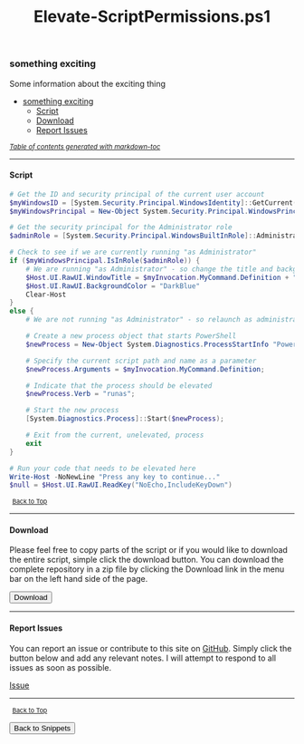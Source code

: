 ﻿---
layout: post
title: Elevate-ScriptPermissions.ps1
---

### something exciting

Some information about the exciting thing

- [something exciting](#something-exciting)
  - [Script](#script)
  - [Download](#download)
  - [Report Issues](#report-issues)

<small><i><a href='http://ecotrust-canada.github.io/markdown-toc/'>Table of contents generated with markdown-toc</a></i></small>

---

#### Script

```powershell
# Get the ID and security principal of the current user account
$myWindowsID = [System.Security.Principal.WindowsIdentity]::GetCurrent()
$myWindowsPrincipal = New-Object System.Security.Principal.WindowsPrincipal($myWindowsID)

# Get the security principal for the Administrator role
$adminRole = [System.Security.Principal.WindowsBuiltInRole]::Administrator

# Check to see if we are currently running "as Administrator"
if ($myWindowsPrincipal.IsInRole($adminRole)) {
    # We are running "as Administrator" - so change the title and background color to indicate this
    $Host.UI.RawUI.WindowTitle = $myInvocation.MyCommand.Definition + "(Elevated)"
    $Host.UI.RawUI.BackgroundColor = "DarkBlue"
    Clear-Host
}
else {
    # We are not running "as Administrator" - so relaunch as administrator

    # Create a new process object that starts PowerShell
    $newProcess = New-Object System.Diagnostics.ProcessStartInfo "PowerShell";

    # Specify the current script path and name as a parameter
    $newProcess.Arguments = $myInvocation.MyCommand.Definition;

    # Indicate that the process should be elevated
    $newProcess.Verb = "runas";

    # Start the new process
    [System.Diagnostics.Process]::Start($newProcess);

    # Exit from the current, unelevated, process
    exit
}

# Run your code that needs to be elevated here
Write-Host -NoNewLine "Press any key to continue..."
$null = $Host.UI.RawUI.ReadKey("NoEcho,IncludeKeyDown")
```

<span style="font-size:11px;"><a href="#"><i class="fas fa-caret-up" aria-hidden="true" style="color: white; margin-right:5px;"></i>Back to Top</a></span>

---

#### Download

Please feel free to copy parts of the script or if you would like to download the entire script, simple click the download button. You can download the complete repository in a zip file by clicking the Download link in the menu bar on the left hand side of the page.

<button class="btn" type="submit" onclick="window.open('/PowerShell/snippets/Elevate-ScriptPermissions.ps1')">
    <i class="fa fa-cloud-download-alt">
    </i>
        Download
</button>

---

#### Report Issues

You can report an issue or contribute to this site on <a href="https://github.com/BanterBoy/scripts-blog/issues">GitHub</a>. Simply click the button below and add any relevant notes. I will attempt to respond to all issues as soon as possible.

<!-- Place this tag where you want the button to render. -->

<a class="github-button" href="https://github.com/BanterBoy/scripts-blog/issues/new?title=Elevate-ScriptPermissions.ps1&body=There is a problem with this function. Please find details below." data-show-count="true" aria-label="Issue BanterBoy/scripts-blog on GitHub">Issue</a>

---

<span style="font-size:11px;"><a href="#"><i class="fas fa-caret-up" aria-hidden="true" style="color: white; margin-right:5px;"></i>Back to Top</a></span>

<a href="/menu/_pages/snippets.html">
    <button class="btn">
        <i class='fas fa-reply'>
        </i>
            Back to Snippets
    </button>
</a>

[1]: http://ecotrust-canada.github.io/markdown-toc
[2]: https://github.com/googlearchive/code-prettify
